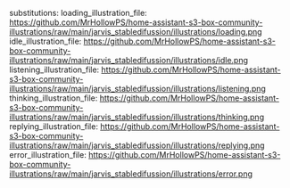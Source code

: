 substitutions:
  loading_illustration_file: https://github.com/MrHollowPS/home-assistant-s3-box-community-illustrations/raw/main/jarvis_stabledifussion/illustrations/loading.png
  idle_illustration_file: https://github.com/MrHollowPS/home-assistant-s3-box-community-illustrations/raw/main/jarvis_stabledifussion/illustrations/idle.png
  listening_illustration_file: https://github.com/MrHollowPS/home-assistant-s3-box-community-illustrations/raw/main/jarvis_stabledifussion/illustrations/listening.png
  thinking_illustration_file: https://github.com/MrHollowPS/home-assistant-s3-box-community-illustrations/raw/main/jarvis_stabledifussion/illustrations/thinking.png
  replying_illustration_file: https://github.com/MrHollowPS/home-assistant-s3-box-community-illustrations/raw/main/jarvis_stabledifussion/illustrations/replying.png
  error_illustration_file: https://github.com/MrHollowPS/home-assistant-s3-box-community-illustrations/raw/main/jarvis_stabledifussion/illustrations/error.png